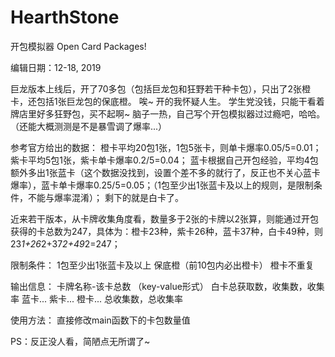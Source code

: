 # HearthStone
开包模拟器
Open Card Packages!

编辑日期：12-18, 2019

巨龙版本上线后，开了70多包（包括巨龙包和狂野若干种卡包），只出了2张橙卡，还包括1张巨龙包的保底橙。
唉~ 开的我怀疑人生。
学生党没钱，只能干看着牌店里好多狂野包，买不起啊~
脑子一热，自己写个开包模拟器过过瘾吧，哈哈。（还能大概测测是不是暴雪调了爆率...）

参考官方给出的数据：
橙卡平均20包1张，1包5张卡，则单卡爆率0.05/5=0.01；
紫卡平均5包1张，紫卡单卡爆率0.2/5=0.04；
蓝卡根据自己开包经验，平均4包额外多出1张蓝卡（这个数据没找到，设置个差不多的就行了，反正也不关心蓝卡爆率），蓝卡单卡爆率0.25/5=0.05；（1包至少出1张蓝卡及以上的规则，是限制条件，不能与爆率混淆）；
剩下的就是白卡了。

近来若干版本，从卡牌收集角度看，数量多于2张的卡牌以2张算，则能通过开包获得的卡总数为247，具体为：橙卡23种，紫卡26种，蓝卡37种，白卡49种，则23*1+26*2+37*2+49*2=247；

限制条件：
1包至少出1张蓝卡及以上
保底橙（前10包内必出橙卡）
橙卡不重复

输出信息：
卡牌名称-该卡总数 （key-value形式）
白卡总获取数，收集数，收集率
蓝卡...
紫卡...
橙卡...
总收集数，总收集率

使用方法：
直接修改main函数下的卡包数量值

PS：反正没人看，简陋点无所谓了~
